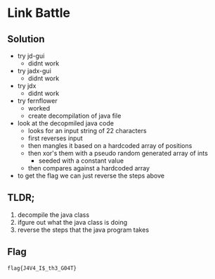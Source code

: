 # Link Battle

## Solution

- try jd-gui
  - didnt work
- try jadx-gui
  - didnt work
- try jdx
  - didnt work
- try fernflower
  - worked
  - create decompilation of java file
- look at the decopmiled java code
  - looks for an input string of 22 characters
  - first reverses input
  - then mangles it based on a hardcoded array of positions
  - then xor's them with a pseudo random generated array of ints
    - seeded with a constant value
  - then compares against a hardcoded array
- to get the flag we can just reverse the steps above

## TLDR;

1. decompile the java class
2. ifgure out what the java class is doing
3. reverse the steps that the java program takes

## Flag

`flag{J4V4_I$_th3_G04T}`

